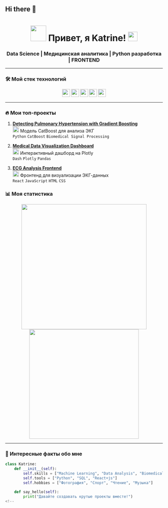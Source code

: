 ## Hi there 👋
<h1 align="center"> 
  <img src="https://media.giphy.com/media/v1.Y2lkPTc5MGI3NjExcDl1dGJmZ2J5eWZ1b3V6Y2V6Z3B0N2R6ZzZ1ZzZ1ZzZ1ZzZ1ZzZ1ZzZ1ZzZ1/giphy.gif" width="50px"> 
  Привет, я Katrine! 
  <img src="https://media.giphy.com/media/hvRJCLFzcasrR4ia7z/giphy.gif" width="30px">
</h1>

<h3 align="center">Data Science | Медицинская аналитика | Python разработка | FRONTEND </h3>

---

### 🛠️ Мой стек технологий
<p align="center">
  <img src="https://img.shields.io/badge/Python-3776AB?logo=python&logoColor=white" height="25">
  <img src="https://img.shields.io/badge/PyTorch-EE4C2C?logo=pytorch&logoColor=white" height="25">
  <img src="https://img.shields.io/badge/CatBoost-FF6F00?logo=yandex&logoColor=white" height="25">
  <img src="https://img.shields.io/badge/SQL-003B57?logo=postgresql&logoColor=white" height="25">
  <img src="https://img.shields.io/badge/Git-F05032?logo=git&logoColor=white" height="25">
</p>

---

### 🔥 Мои топ-проекты

1. **[Detecting Pulmonary Hypertension with Gradient Boosting](https://github.com/KMandarinka/busting)**  
   <img src="https://media.giphy.com/media/3o7qE1YN7aBOFPRw8E/giphy.gif" width="20"> Модель CatBoost для анализа ЭКГ  
   `Python` `CatBoost` `Biomedical Signal Processing`

2. **[Medical Data Visualization Dashboard](https://github.com/KMandarinka/NIRS)**  
   <img src="https://media.giphy.com/media/LnUt9rYV3eDcIzvpJh/giphy.gif" width="20"> Интерактивный дашборд на Plotly  
   `Dash` `Plotly` `Pandas`

3. **[ECG Analysis Frontend](https://github.com/KMandarinka/ecg-front)**  
   <img src="https://media.giphy.com/media/fsE3ZQNp8QjQpQvC7a/giphy.gif" width="20"> Фронтенд для визуализации ЭКГ-данных  
   `React` `JavaScript`  `HTML` `CSS` 

### 📊 Моя статистика
<p align="center">
  <img src="https://github-readme-stats.vercel.app/api?username=KMandarinka&show_icons=true&theme=radical" width="400">
  <img src="https://github-readme-stats.vercel.app/api/top-langs/?username=KMandarinka&layout=compact&theme=radical" width="350">
</p>

---

### 🌟 Интересные факты обо мне
```python
class Katrine:
    def __init__(self):
        self.skills = ["Machine Learning", "Data Analysis", "Biomedical Engineering", "FRONTEND"]
        self.tools = ["Python", "SQL", "React+js"]
        self.hobbies = ["Фотография", "Спорт", "Чтение", "Музыка"]
    
    def say_hello(self):
        print("Давайте создавать крутые проекты вместе!")
<!--
